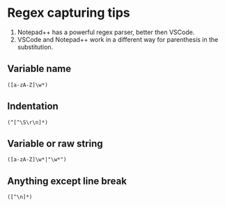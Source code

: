 # Regex capturing tips

1. Notepad++ has a powerful regex parser, better then VSCode.
2. VSCode and Notepad++ work in a different way for parenthesis in the substitution.

## Variable name

```regexp
([a-zA-Z]\w*)
```

## Indentation

```regexp
(^[^\S\r\n]*)
```

## Variable or raw string

```regexp
([a-zA-Z]\w*|"\w*")
```

## Anything except line break

```regexp
([^\n]*)
```
